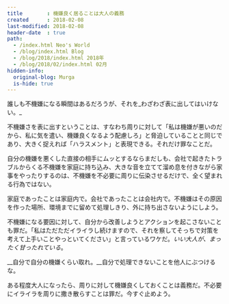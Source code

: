 ```yaml
---
title        : 機嫌良く居ることは大人の義務
created      : 2018-02-08
last-modified: 2018-02-08
header-date  : true
path:
  - /index.html Neo's World
  - /blog/index.html Blog
  - /blog/2018/index.html 2018年
  - /blog/2018/02/index.html 02月
hidden-info:
  original-blog: Murga
  is-hide: true
---
```


誰しも不機嫌になる瞬間はあるだろうが、それを_わざわざ表に出してはいけない。_

不機嫌さを表に出すということは、すなわち周りに対して「私は機嫌が悪いのだから、私に気を遣い、機嫌良くなるよう配慮しろ」と脅迫していることと同じであり、大きく捉えれば「ハラスメント」と表現できる。それだけ罪なことだ。

自分の機嫌を悪くした直接の相手にムッとするならまだしも、会社で起きたトラブルからくる不機嫌を家庭に持ち込み、大きな音を立てて溜め息を付きながら家事をやったりするのは、不機嫌を不必要に周りに伝染させるだけで、全く望まれる行為ではない。

家庭であったことは家庭内で。会社であったことは会社内で。不機嫌はその原因を作った場所、環境までに留めて処理しきり、外に持ち出さないようにしよう。

不機嫌になる要因に対して、自分から改善しようとアクションを起こさないことも罪だ。「私はただただイライラし続けますので、それを察してそっちで対策を考えて上手いことやっといてください」と言っているワケだ。_いい大人が、まったく甘ったれている_。

__自分で自分の機嫌くらい取れ。__自分で処理できないことを他人にぶつけるな。

ある程度大人になったら、周りに対して機嫌良くしておくことは義務だ。不必要にイライラを周りに撒き散らすことは罪だ。今すぐ止めよう。

